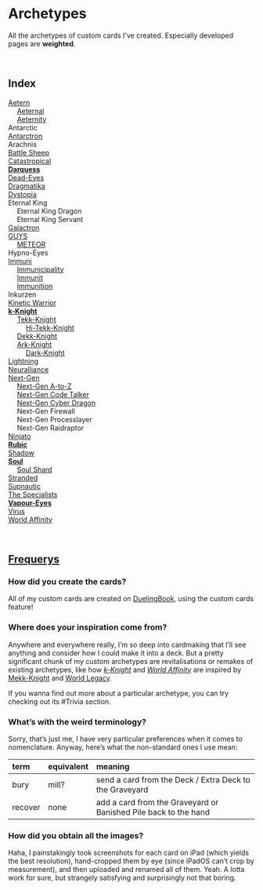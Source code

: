 # Archetypes

All the archetypes of custom cards I’ve created. Especially developed pages are **weighted**.


<br>


## Index

[Aetern](Aetern.md)  
&emsp; [Aeternal](Aeternal.md)  
&emsp; [Aeternity](Aeternity.md)  
Antarctic  
[Antarctron](Antarctron.md)  
Arachnis  
[Battle Sheep](Battle%20Sheep.md)  
[Catastropical](Catastropical.md)  
[**Darquess**](Darquess.md)  
[Dead-Eyes](Dead-Eyes.md)  
[Dragmatika](Dragmatika.md)  
[Dystopia](Dystopia.md)  
Eternal King  
&emsp; Eternal King Dragon  
&emsp; Eternal King Servant  
[Galactron](Galactron.md)  
[GUYS](GUYS.md)  
&emsp; [METEOR](METEOR.md)  
Hypno-Eyes  
[Immuni](Immuni.md)  
&emsp; [Immunicipality](Immunicipality.md)  
&emsp; [Immunit](Immunit.md)  
&emsp; [Immunition](Immunition.md)  
Inkurzen  
[Kinetic Warrior](Kinetic%20Warrior.md)  
[**k-Knight**](k-Knight.md)  
&emsp; [Tekk-Knight](Tekk-Knight.md)  
&emsp; &emsp; [Hi-Tekk-Knight](Tekk-Knight.md)  
&emsp; [Dekk-Knight](Dekk-Knight.md)  
&emsp; [Ark-Knight](Ark-Knight.md)  
&emsp; &emsp; [Dark-Knight](Dark-Knight.md)  
[Lightning](Lightning.md)  
[Neuralliance](Neuralliance.md)  
[Next-Gen](Next-Gen.md)  
&emsp; [Next-Gen A-to-Z](Next-Gen%20A-to-Z.md)  
&emsp; [Next-Gen Code Talker](Next-Gen%20Code%20Talker.md)  
&emsp; [Next-Gen Cyber Dragon](Next-Gen%20Cyber%20Dragon.md)  
&emsp; Next-Gen Firewall  
&emsp; Next-Gen Processlayer  
&emsp; Next-Gen Raidraptor  
[Ninjato](Ninjato.md)  
[**Rubic**](Rubic.md)  
[Shadow](Shadow.md)  
[**Soul**](Soul.md)  
&emsp; [Soul Shard](Soul.md)  
[Stranded](Stranded.md)  
[Supnautic](Supnautic.md)  
[The Specialists](The%20Specialists.md)  
[**Vapour-Eyes**](Vapour-Eyes.md)  
[Virus](Virus.md)  
[World Affinity](World%20Affinity.md)  


<br>


## [Frequerys](https://github.com/Sup2point0/Antarctica/blob/home/readme.md#what-does-frequerys-even-mean 'frequent queries')

### How did you create the cards?
All of my custom cards are created on [DuelingBook](https://duelingbook.com), using the custom cards feature!

### Where does your inspiration come from?
Anywhere and everywhere really, I’m so deep into cardmaking that I’ll see anything and consider how I could make it into a deck. But a pretty significant chunk of my custom archetypes are revitalisations or remakes of existing archetypes, like how [*k-Knight*](k-Knight.md) and [*World Affinity*](World%20Affinity.md) are inspired by [Mekk-Knight](https://yugipedia.com/wiki/Mekk-Knight) and [World Legacy](https://yugipedia.com/wiki/World_Legacy).

If you wanna find out more about a particular archetype, you can try checking out its #Trivia section.

### What’s with the weird terminology?
Sorry, that’s just me, I have very particular preferences when it comes to nomenclature. Anyway, here’s what the non-standard ones I use mean:

| term | equivalent | meaning |
| :--- | :--------- | :------ |
| bury | mill? | send a card from the Deck / Extra Deck to the Graveyard |
| recover | none | add a card from the Graveyard or Banished Pile back to the hand |

### How did you obtain all the images?
Haha, I painstakingly took screenshots for each card on iPad (which yields the best resolution), hand-cropped them by eye (since iPadOS can’t crop by measurement), and then uploaded and renamed all of them. Yeah. A lotta work for sure, but strangely satisfying and surprisingly not that boring.
